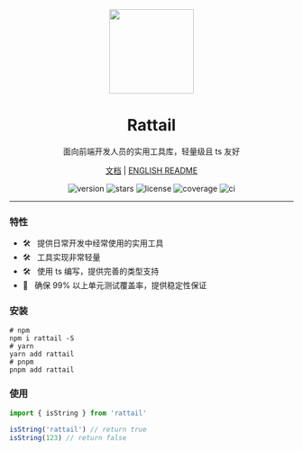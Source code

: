 <div align="center">
  <a href="https://rattail.varletjs.org/zh">
    <img src="https://rattail.varletjs.org/logo.svg" width="150">
  </a>
  <h1>Rattail</h1>
  <p>面向前端开发人员的实用工具库，轻量级且 ts 友好</p>
  <p>
    <a href="https://rattail.varletjs.org/zh">文档</a> |
    <a href="https://github.com/varletjs/rattail/blob/main/README.md">ENGLISH README</a>
  </p>
  <p>
    <img src="https://img.shields.io/npm/v/rattail?style=flat-square" alt="version">
    <img src="https://img.shields.io/github/stars/varletjs/rattail" alt="stars">
    <img src="https://img.shields.io/npm/l/rattail.svg" alt="license">
    <img src="https://img.shields.io/codecov/c/github/varletjs/rattail" alt="coverage">
    <img src="https://github.com/varletjs/varlet/workflows/CI/badge.svg" alt="ci">
  </p>
</div>

---

### 特性

- 🛠️ &nbsp; 提供日常开发中经常使用的实用工具
- 🛠️ &nbsp; 工具实现非常轻量
- 🛠️ &nbsp; 使用 ts 编写，提供完善的类型支持
- 💪 &nbsp; 确保 99% 以上单元测试覆盖率，提供稳定性保证

### 安装

```shell
# npm
npm i rattail -S
# yarn
yarn add rattail
# pnpm
pnpm add rattail
```

### 使用

```ts
import { isString } from 'rattail'

isString('rattail') // return true
isString(123) // return false
```
